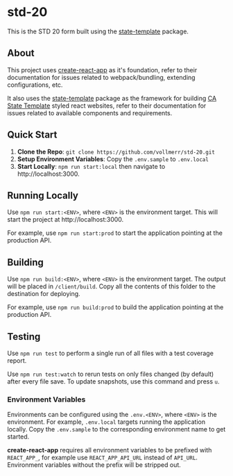 # std-20

This is the STD 20 form built using the [state-template](https://github.com/vollmerr/state-template) package.

## About
This project uses [create-react-app](https://github.com/facebook/create-react-app) as it's foundation, refer to their documentation for issues related to webpack/bundling, extending configurations, etc. 

It also uses the [state-template](https://www.npmjs.com/package/state-template) package as the framework for building [CA State Template](http://template.webstandards.ca.gov/sample/) styled react websites, refer to their documentation for issues related to available components and requirements.

## Quick Start
1. **Clone the Repo**: `git clone https://github.com/vollmerr/std-20.git`
2. **Setup Environment Variables**: Copy the `.env.sample` to `.env.local`
3. **Start Locally**: `npm run start:local` then navigate to http://localhost:3000.

## Running Locally
Use `npm run start:<ENV>`, where `<ENV>` is the environment target. 
This will start the project at http://localhost:3000.

For example, use `npm run start:prod` to start the application pointing at the production API.

## Building
Use `npm run build:<ENV>`, where `<ENV>` is the environment target. The output will be placed in `/client/build`. Copy all the contents of this folder to the destination for deploying.

For example, use `npm run build:prod` to build the application pointing at the production API.

## Testing
Use `npm run test` to perform a single run of all files with a test coverage report.

Use `npm run test:watch` to rerun tests on only files changed (by default) after every file save. To update snapshots, use this command and press `u`.

### Environment Variables
Environments can be configured using the `.env.<ENV>`, where `<ENV>` is the environment. For example, `.env.local` targets running the application locally. Copy the `.env.sample` to the corresponding environment name to get started.

**create-react-app** requires all environment variables to be prefixed with `REACT_APP_`, for example use `REACT_APP_API_URL` instead of `API_URL`. Environment variables without the prefix will be stripped out.
